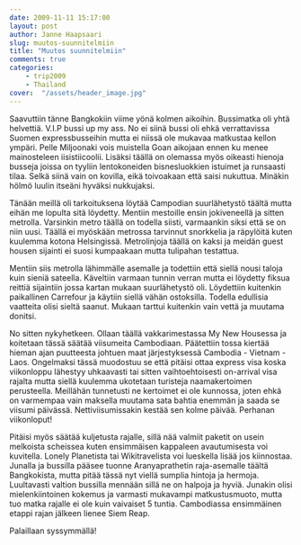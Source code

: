```yaml
---
date: 2009-11-11 15:17:00
layout: post
author: Janne Haapsaari
slug: muutos-suunnitelmiin
title: "Muutos suunnitelmiin"
comments: true
categories:
    - trip2009
    - Thailand
cover:  "/assets/header_image.jpg"
---
```


Saavuttiin tänne Bangkokiin viime yönä kolmen aikoihin. Bussimatka oli yhtä
helvettiä. V.I.P bussi up my ass. No ei siinä bussi oli ehkä verrattavissa
Suomen expressbusseihin mutta ei niissä ole mukavaa matkustaa kellon ympäri.
Pelle Miljoonaki vois muistella Goan aikojaan ennen ku menee mainosteleen
iisistiicoolii. Lisäksi täällä on olemassa myös oikeasti hienoja busseja
joissa on tyyliin lentokoneiden bisnesluokkien istuimet ja runsaasti tilaa.
Selkä siinä vain on kovilla, eikä toivoakaan että saisi nukuttua. Minäkin
hölmö luulin itseäni hyväksi nukkujaksi.

Tänään meillä oli tarkoituksena löytää Campodian suurlähetystö täältä mutta
eihän me lopulta sitä löydetty. Mentiin mestoille ensin jokiveneellä ja sitten
metrolla. Varsinkin metro täällä on todella siisti, varmaankin siksi että se
on niin uusi. Täällä ei myöskään metrossa tarvinnut snorkkelia ja räpylöitä
kuten kuulemma kotona Helsingissä. Metrolinjoja täällä on kaksi ja meidän
guest housen sijainti ei suosi kumpaakaan mutta tulipahan testattua.

Mentiin siis metrolla lähimmälle asemalle ja todettiin että siellä nousi
taloja kuin sieniä sateella. Käveltiin varmaan tunnin verran mutta ei löydetty
fiksua reittiä sijaintiin jossa kartan mukaan suurlähetystö oli. Löydettiin
kuitenkin paikallinen Carrefour ja käytiin siellä vähän ostoksilla. Todella
edullisia vaatteita olisi sieltä saanut. Mukaan tarttui kuitenkin vain vettä
ja muutama donitsi.

No sitten nykyhetkeen. Ollaan täällä vakkarimestassa My New Housessa ja
koitetaan tässä säätää viisumeita Cambodiaan. Päätettiin tossa kiertää hieman
ajan puutteesta johtuen maat järjestyksessä Cambodia - Vietnam - Laos.
Ongelmaksi tässä muodostuu se että pitäisi ottaa express visa koska
viikonloppu lähestyy uhkaavasti tai sitten vaihtoehtoisesti on-arrival visa
rajalta mutta siellä kuulemma ukotetaan turisteja naamakertoimen perusteella.
Meillähän tunnetusti ne kertoimet ei ole kunnossa, joten ehkä on varmempaa
vain maksella muutama sata bahtia enemmän ja saada se viisumi päivässä.
Nettiviisumissakin kestää sen kolme päivää. Perhanan viikonloput!

Pitäisi myös säätää kuljetusta rajalle, sillä nää valmiit paketit on usein
melkoista scheissea kuten ensimmäisen kappaleen avautumisesta voi kuvitella.
Lonely Planetista tai Wikitravelista voi lueskella lisää jos kiinnostaa.
Junalla ja bussilla pääsee tuonne Aranyaprathetin raja-asemalle täältä
Bangkokista, mutta pitää tässä nyt viellä sumplia hintoja ja hermoja.
Luultavasti valtion bussilla mennään sillä ne on halpoja ja hyviä. Junakin
olisi mielenkiintoinen kokemus ja varmasti mukavampi matkustusmuoto, mutta tuo
matka rajalle ei ole kuin vaivaiset 5 tuntia. Cambodiassa ensimmäinen etappi
rajan jälkeen lienee Siem Reap.

Palaillaan syssymmällä!
